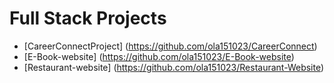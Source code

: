 # Full Stack Projects
- [CareerConnectProject] (https://github.com/ola151023/CareerConnect)
- [E-Book-website] (https://github.com/ola151023/E-Book-website)
- [Restaurant-website] (https://github.com/ola151023/Restaurant-Website)

